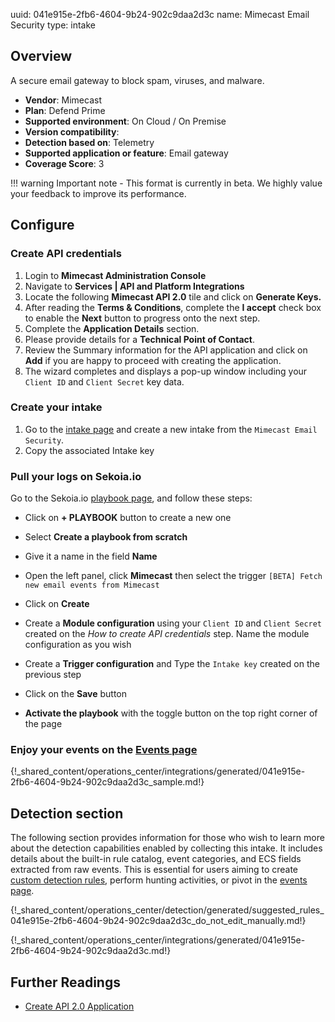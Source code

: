 uuid: 041e915e-2fb6-4604-9b24-902c9daa2d3c
name: Mimecast Email Security
type: intake

## Overview
A secure email gateway to block spam, viruses, and malware.

- **Vendor**: Mimecast
- **Plan**: Defend Prime
- **Supported environment**: On Cloud / On Premise
- **Version compatibility**:
- **Detection based on**: Telemetry
- **Supported application or feature**: Email gateway
- **Coverage Score**: 3

!!! warning
    Important note - This format is currently in beta. We highly value your feedback to improve its performance.

## Configure

### Create API credentials

1. Login to **Mimecast Administration Console**
2. Navigate to **Services | API and Platform Integrations**
3. Locate the following **Mimecast API 2.0** tile and click on **Generate Keys.**
4. After reading the **Terms & Conditions**, complete the **I accept** check box to enable the **Next** button to progress onto the next step.
5. Complete the **Application Details** section.
6. Please provide details for a **Technical Point of Contact**.
7. Review the Summary information for the API application and click on **Add** if you are happy to proceed with creating the application.
8. The wizard completes and displays a pop-up window including your `Client ID` and `Client Secret` key data.

### Create your intake

1. Go to the [intake page](https://app.sekoia.io/operations/intakes) and create a new intake from the `Mimecast Email Security`.
2. Copy the associated Intake key

### Pull your logs on Sekoia.io

Go to the Sekoia.io [playbook page](https://app.sekoia.io/operations/playbooks), and follow these steps:

- Click on **+ PLAYBOOK** button to create a new one
- Select **Create a playbook from scratch**
- Give it a name in the field **Name**
- Open the left panel, click **Mimecast** then select the trigger `[BETA] Fetch new email events from Mimecast`
- Click on **Create**

- Create a **Module configuration** using your `Client ID` and `Client Secret` created on the *How to create API credentials* step. Name the module configuration as you wish
- Create a **Trigger configuration** and Type the `Intake key` created on the previous step
- Click on the **Save** button
- **Activate the playbook** with the toggle button on the top right corner of the page

### Enjoy your events on the [Events page](https://app.sekoia.io/operations/events)

{!_shared_content/operations_center/integrations/generated/041e915e-2fb6-4604-9b24-902c9daa2d3c_sample.md!}

## Detection section

The following section provides information for those who wish to learn more about the detection capabilities enabled by collecting this intake. It includes details about the built-in rule catalog, event categories, and ECS fields extracted from raw events. This is essential for users aiming to create [custom detection rules](/docs/xdr/features/detect/sigma.md), perform hunting activities, or pivot in the [events page](/docs/xdr/features/investigate/events.md).

{!_shared_content/operations_center/detection/generated/suggested_rules_041e915e-2fb6-4604-9b24-902c9daa2d3c_do_not_edit_manually.md!}

{!_shared_content/operations_center/integrations/generated/041e915e-2fb6-4604-9b24-902c9daa2d3c.md!}

## Further Readings
- [Create API 2.0 Application](https://community.mimecast.com/s/article/api-integrations-managing-api-2-0-for-cloud-gateway)
